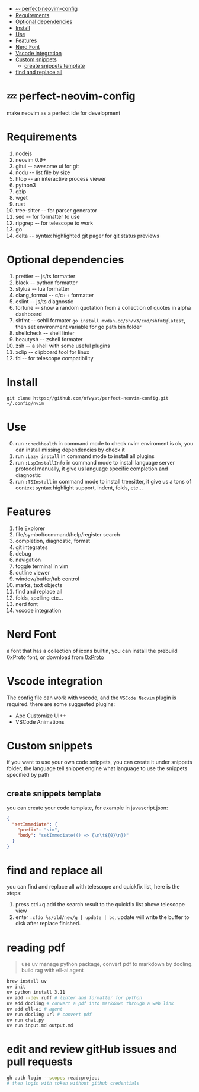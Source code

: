 <!--toc:start-->

- [💤 perfect-neovim-config](#💤-perfect-neovim-config)
- [Requirements](#requirements)
- [Optional dependencies](#optional-dependencies)
- [Install](#install)
- [Use](#use)
- [Features](#features)
- [Nerd Font](#nerd-font)
- [Vscode integration](#vscode-integration)
- [Custom snippets](#custom-snippets)
  - [create snippets template](#create-snippets-template)
- [find and replace all](#find-and-replace-all)
<!--toc:end-->

# 💤 perfect-neovim-config

make neovim as a perfect ide for development

# Requirements

1. nodejs
2. neovim 0.9+
3. gitui -- awesome ui for git
4. ncdu -- list file by size
5. htop -- an interactive process viewer
6. python3
7. gzip
8. wget
9. rust
10. tree-sitter -- for parser generator
11. sed -- for formatter to use
12. ripgrep -- for telescope to work
13. go
14. delta -- syntax highlighted git pager for git status previews

# Optional dependencies

1. prettier -- js/ts formatter
2. black -- python formatter
3. stylua -- lua formatter
4. clang_format -- c/c++ formatter
5. eslint -- js/ts diagnostic
6. fortune -- show a random quotation from a collection of quotes in alpha dashboard
7. shfmt -- sehll formater `go install mvdan.cc/sh/v3/cmd/shfmt@latest`, then set environment variable for go path bin folder
8. shellcheck -- shell linter
9. beautysh -- zshell formater
10. zsh -- a shell with some useful plugins
11. xclip -- clipboard tool for linux
12. fd -- for telescope compatibility

# Install

```shell
git clone https://github.com/nfwyst/perfect-neovim-config.git ~/.config/nvim
```

# Use

0. run `:checkhealth` in command mode to check nvim enviroment is ok, you can install missing dependencies by check it
1. run `:Lazy install` in command mode to install all plugins
2. run `:LspInstallInfo` in command mode to install language server protocol manually, it give us language specific completion and diagnostic
3. run `:TSInstall` in command mode to install treesitter, it give us a tons of context syntax highlight support, indent, folds, etc...

# Features

1. file Explorer
2. file/symbol/command/help/register search
3. completion, diagnostic, format
4. git integrates
5. debug
6. navigation
7. toggle terminal in vim
8. outline viewer
9. window/buffer/tab control
10. marks, text objects
11. find and replace all
12. folds, spelling etc...
13. nerd font
14. vscode integration

# Nerd Font

a font that has a collection of icons builtin, you can install the prebuild 0xProto font, or download from
[0xProto](https://github.com/ryanoasis/nerd-fonts/releases)

# Vscode integration

The config file can work with vscode, and the `VSCode Neovim` plugin is required.
there are some suggested plugins:

- Apc Customize UI++
- VSCode Animations

# Custom snippets

if you want to use your own code snippets, you can create it under snippets folder,
the language tell snippet engine what language to use the snippets specified by path

## create snippets template

you can create your code template, for example in javascript.json:

```json
{
  "setImmediate": {
    "prefix": "sim",
    "body": "setImmediate(() => {\n\t${0}\n})"
  }
}
```

# find and replace all

you can find and replace all with telescope and quickfix list, here is the steps:

1. press ctrl+q add the search result to the quickfix list above telescope view
2. enter `:cfdo %s/old/new/g | update | bd`, update will write the buffer to disk after replace finished.

# reading pdf

> use uv manage python package, convert pdf to markdown by docling. build rag with ell-ai agent

```sh
brew install uv
uv init
uv python install 3.11
uv add --dev ruff # linter and formatter for python
uv add docling # convert a pdf into markdown through a web link
uv add ell-ai # agent
uv run docling url # convert pdf
uv run chat.py
uv run input.md output.md
```

# edit and review gitHub issues and pull requests

```sh
gh auth login --scopes read:project
# then login with token without github credentials
```
